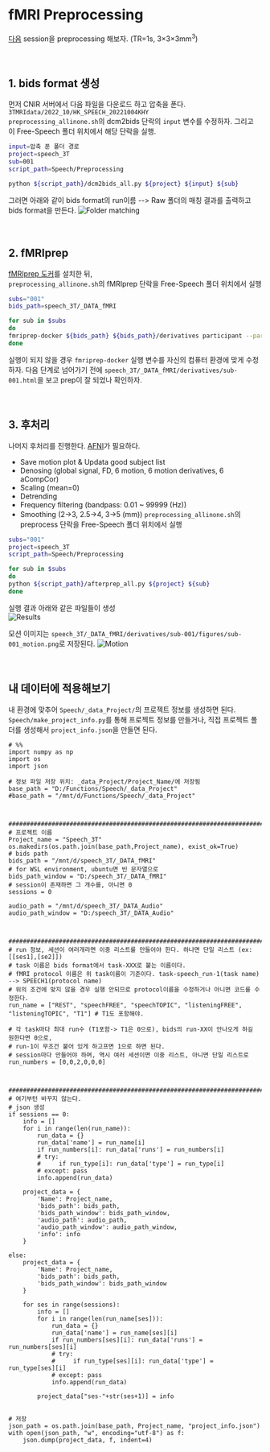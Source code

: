 # fMRI Preprocessing
[다음](https://n-kwon.notion.site/20221004-780d16024f3149ae91cdca3376a8ee63) session을 preprocessing 해보자. (TR=1s, 3×3×3mm<sup>3</sup>)
<br/>
<br/>
<br/>

## 1. bids format 생성
먼저 CNIR 서버에서 다음 파일을 다운로드 하고 압축을 푼다.
`3TMRIdata/2022_10/HK_SPEECH_20221004KHY`\
`preprocessing_allinone.sh`의 dcm2bids 단락의 `input` 변수를 수정하자.
그리고 이 Free-Speech 폴더 위치에서 해당 단락을 실행.

```bash
input=압축 푼 폴더 경로
project=speech_3T
sub=001
script_path=Speech/Preprocessing

python ${script_path}/dcm2bids_all.py ${project} ${input} ${sub}
```

그러면 아래와 같이 bids format의 run이름 --> Raw 폴더의 매칭 결과를 출력하고 bids format을 만든다.
![Folder matching](./img/dcm2bids.png)
<br/>
<br/>
<br/>

## 2. fMRIprep
[fMRIprep 도커](https://fmriprep.org/en/stable/installation.html)를 설치한 뒤,\
`preprocessing_allinone.sh`의 fMRIprep 단락을 Free-Speech 폴더 위치에서 실행

```bash
subs="001"
bids_path=speech_3T/_DATA_fMRI

for sub in $subs
do
fmriprep-docker ${bids_path} ${bids_path}/derivatives participant --participant-label ${sub}  --n_cpus 20 --fs-license-file ~/freesurfer/license.txt --skip_bids_validation
done
```

실행이 되지 않을 경우 `fmriprep-docker` 실행 변수를 자신의 컴퓨터 환경에 맞게 수정하자.
다음 단계로 넘어가기 전에 `speech_3T/_DATA_fMRI/derivatives/sub-001.html`을 보고 prep이 잘 되었나 확인하자.
<br/>
<br/>
<br/>

## 3. 후처리
나머지 후처리를 진행한다. [AFNI](https://afni.nimh.nih.gov/)가 필요하다.
* Save motion plot & Updata good subject list
* Denosing (global signal, FD, 6 motion, 6 motion derivatives, 6 aCompCor)
* Scaling (mean=0)
* Detrending 
* Frequency filtering (bandpass: 0.01 ~ 99999 (Hz))
* Smoothing (2→3, 2.5→4, 3→5 (mm))
`preprocessing_allinone.sh`의 preprocess 단락을 Free-Speech 폴더 위치에서 실행

```bash
subs="001"
project=speech_3T
script_path=Speech/Preprocessing

for sub in $subs
do
python ${script_path}/afterprep_all.py ${project} ${sub}
done
```

실행 결과 아래와 같은 파일들이 생성\
![Results](./img/process_all.png)


모션 이미지는 `speech_3T/_DATA_fMRI/derivatives/sub-001/figures/sub-001_motion.png`로 저장된다.
![Motion](./img/sub-001_motion.png)
<br/>
<br/>
<br/>

## 내 데이터에 적용해보기
내 환경에 맞추어 `Speech/_data_Project/`의 프로젝트 정보를 생성하면 된다.\
`Speech/make_project_info.py`를 통해 프로젝트 정보를 만들거나, 직접 프로젝트 폴더를 생성해서 `project_info.json`을 만들면 된다.


```python3
# %%
import numpy as np
import os
import json

# 정보 파일 저장 위치: _data_Project/Project_Name/에 저장됨
base_path = "D:/Functions/Speech/_data_Project"
#base_path = "/mnt/d/Functions/Speech/_data_Project"



#####################################################################################
# 프로젝트 이름 
Project_name = "Speech_3T"
os.makedirs(os.path.join(base_path,Project_name), exist_ok=True)
# bids path
bids_path = "/mnt/d/speech_3T/_DATA_fMRI"
# for WSL environment, ubuntu면 빈 문자열으로
bids_path_window = "D:/speech_3T/_DATA_fMRI" 
# session이 존재하면 그 개수를, 아니면 0
sessions = 0

audio_path = "/mnt/d/speech_3T/_DATA_Audio"
audio_path_window = "D:/speech_3T/_DATA_Audio"



#####################################################################################
# run 정보, 세션이 여러개라면 이중 리스트를 만들어야 한다. 하나면 단일 리스트 (ex: [[ses1],[se2]])
# task 이름은 bids format에서 task-XXX로 붙는 이름이다.
# fMRI protocol 이름은 위 task이름이 기준이다. task-speech_run-1(task name) --> SPEECH1(protocol name) 
# 위의 조건에 맞지 않을 경우 실행 안되므로 protocol이름을 수정하거나 아니면 코드를 수정한다.
run_name = ["REST", "speechFREE", "speechTOPIC", "listeningFREE", "listeningTOPIC", "T1"] # T1도 포함해야.

# 각 task마다 최대 run수 (T1포함-> T1은 0으로), bids의 run-XX이 안나오게 하길 원한다면 0으로,
# run-1이 무조건 붙어 있게 하고프면 1으로 하면 된다.
# session마다 만들어야 하며, 역시 여러 세션이면 이중 리스트, 아니면 단일 리스트로
run_numbers = [0,0,2,0,0,0]



#####################################################################################
# 여기부턴 바꾸지 않는다.
# json 생성
if sessions == 0:
    info = []
    for i in range(len(run_name)):
        run_data = {}
        run_data['name'] = run_name[i]
        if run_numbers[i]: run_data['runs'] = run_numbers[i]
        # try:
        #     if run_type[i]: run_data['type'] = run_type[i]
        # except: pass
        info.append(run_data)

    project_data = {
        'Name': Project_name,
        'bids_path': bids_path,
        'bids_path_window': bids_path_window,
        'audio_path': audio_path,
        'audio_path_window': audio_path_window,
        'info': info
    }

else: 
    project_data = {
        'Name': Project_name,
        'bids_path': bids_path,
        'bids_path_window': bids_path_window
    }

    for ses in range(sessions):
        info = []
        for i in range(len(run_name[ses])):
            run_data = {}
            run_data['name'] = run_name[ses][i]
            if run_numbers[ses][i]: run_data['runs'] = run_numbers[ses][i]
            # try:
            #     if run_type[ses][i]: run_data['type'] = run_type[ses][i]
            # except: pass
            info.append(run_data)
            
        project_data["ses-"+str(ses+1)] = info
        

# 저장
json_path = os.path.join(base_path, Project_name, "project_info.json")
with open(json_path, "w", encoding="utf-8") as f:
    json.dump(project_data, f, indent=4)

```